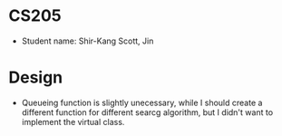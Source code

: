 # CS205
* Student name: Shir-Kang Scott, Jin

# Design
* Queueing function is slightly unecessary, while I should create a different function for different searcg algorithm, but  I didn't want to implement the virtual class.